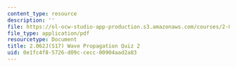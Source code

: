 ```yaml
---
content_type: resource
description: ''
file: https://ol-ocw-studio-app-production.s3.amazonaws.com/courses/2-062j-wave-propagation-spring-2017/0e1fc4f85726d09ccecc00904aad2a83_MIT2_062J_S17_quiz2.pdf
file_type: application/pdf
resourcetype: Document
title: 2.062J(S17) Wave Propagation Quiz 2
uid: 0e1fc4f8-5726-d09c-cecc-00904aad2a83
---
```

